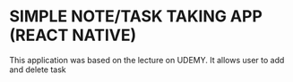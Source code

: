 # SIMPLE NOTE/TASK TAKING APP (REACT NATIVE)

This application was based on the lecture on UDEMY. It allows user to add and delete task
